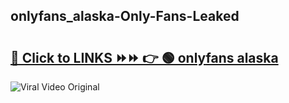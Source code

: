 
 ## onlyfans_alaska-Only-Fans-Leaked

# <h2><a href="https://clipsfans.com/onlyfans_alaska&ref=git">🔗 Click to LINKS ⏩⏩ 👉 🟢 onlyfans alaska </a></h2>

<a href="https://clipsfans.com/onlyfans_alaska&ref=git" rel="nofollow" data-target="animated-image.originalLink"><img src="https://i.ibb.co.com/xMMVF88/686577567.gif" alt="Viral Video Original" style="max-width: 100%; display: inline-block;" data-target="animated-image.originalImage"></a>
